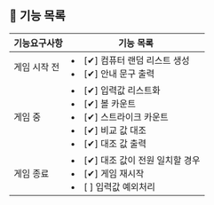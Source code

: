 ## 🚀 기능 목록

| 기능요구사항  | 기능 목록                                                                                                     |    
|---------|-----------------------------------------------------------------------------------------------------------|
| 게임 시작 전 | <li> [✔] 컴퓨터 랜덤 리스트 생성 </li> <li> [✔] 안내 문구 출력 </li>                                                      |
| 게임 중    | <li> [✔] 입력값 리스트화</li>  <li> [✔] 볼 카운트</li>  <li> [✔] 스트라이크 카운트</li> <li> [✔] 비교 값 대조</li>  <li> [✔] 대조 값 출력</li> |
| 게임 종료   | <li> [✔] 대조 값이 전원 일치할 경우</li><li> [✔] 게임 재시작</li> <li> [ ] 입력값 예외처리</li>                                  |

